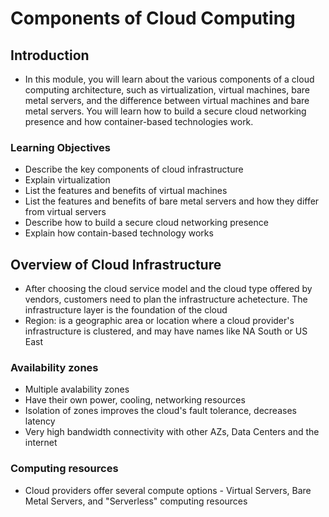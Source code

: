 #  Components of Cloud Computing
## Introduction
* In this module, you will learn about the various components of a cloud computing architecture, such as virtualization, virtual machines, bare metal servers, and the difference between virtual machines and bare metal servers. You will learn how to build a secure cloud networking presence and how container-based technologies work.
### Learning Objectives
* Describe the key components of cloud infrastructure
* Explain virtualization
* List the features and benefits of virtual machines
* List the features and benefits of bare metal servers and how they differ from virtual servers
* Describe how to build a secure cloud networking presence
* Explain how contain-based technology works

## Overview of Cloud Infrastructure
* After choosing the cloud service model and the cloud type offered by vendors, customers need to plan the infrastructure achetecture. The infrastructure layer is the foundation of the cloud
* Region: is a geographic area or location where a cloud provider's infrastructure is clustered, and may have names like NA South or US East
### Availability zones
* Multiple avalability zones
* Have their own power, cooling, networking resources
* Isolation of zones improves the cloud's fault tolerance, decreases latency
* Very high bandwidth connectivity with other AZs, Data Centers and the internet

### Computing resources
* Cloud providers offer several compute options - Virtual Servers, Bare Metal Servers, and "Serverless" computing resources

